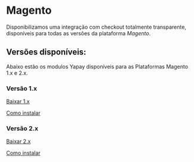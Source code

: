 # Magento

Disponibilizamos uma integração com checkout totalmente transparente, disponíveis para todas as versões da plataforma *Magento*.


## Versões disponíveis:

Abaixo estão os modulos Yapay disponíveis para as Plataformas Magento 1.x e 2.x.

### Versão 1.x

<a href="http://integracao.traycheckout.com.br/documentacao/download/yapay/magento/Yapay_Intermediador.tgz" class="btnMagento"><i class="fa fa-arrow-circle-down" aria-hidden="true"></i>Baixar 1.x </a>


<a href="/#/modulos-yapay-magento" class="btnMagento"><i class="fa fa-arrow-circle-down" aria-hidden="true"></i>Como instalar </a>


### Versão 2.x

<a href="http://integracao.traycheckout.com.br/documentacao/download/yapay/magento/Yapay-magento2.X.zip" class="btnMagento"><i class="fa fa-arrow-circle-down" aria-hidden="true"></i>Baixar 2.x </a>


<a href="/#/modulos-yapay-magento" class="btnMagento"><i class="fa fa-arrow-circle-down" aria-hidden="true"></i>Como instalar </a>
